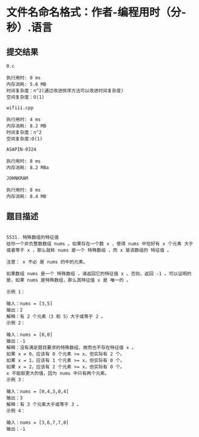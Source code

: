 # 文件名命名格式：作者-编程用时（分-秒）.语言

## 提交结果

`0.c`

    执行用时: 0 ms
    内存消耗: 5.6 MB
    时间复杂度：n^2(通过改进排序方法可以改进时间复杂度)
    空间复杂度：O(1)

`wifiii.cpp`

    执行用时: 4 ms
    内存消耗: 8.2 MB
    时间复杂度：n^2
    空间复杂度:O(1)

`ASAPIN-0324`

    执行用时: 8 ms
    内存消耗: 8.2 MBa

`JOHNKRAM`

    执行用时: 8 ms
    内存消耗: 8.4 MB

## 题目描述

```

5531. 特殊数组的特征值
给你一个非负整数数组 nums 。如果存在一个数 x ，使得 nums 中恰好有 x 个元素 大于或者等于 x ，那么就称 nums 是一个 特殊数组 ，而 x 是该数组的 特征值 。

注意： x 不必 是 nums 的中的元素。

如果数组 nums 是一个 特殊数组 ，请返回它的特征值 x 。否则，返回 -1 。可以证明的是，如果 nums 是特殊数组，那么其特征值 x 是 唯一的 。

示例 1：

输入：nums = [3,5]
输出：2
解释：有 2 个元素（3 和 5）大于或等于 2 。
示例 2：

输入：nums = [0,0]
输出：-1
解释：没有满足题目要求的特殊数组，故而也不存在特征值 x 。
如果 x = 0，应该有 0 个元素 >= x，但实际有 2 个。
如果 x = 1，应该有 1 个元素 >= x，但实际有 0 个。
如果 x = 2，应该有 2 个元素 >= x，但实际有 0 个。
x 不能取更大的值，因为 nums 中只有两个元素。
示例 3：

输入：nums = [0,4,3,0,4]
输出：3
解释：有 3 个元素大于或等于 3 。
示例 4：

输入：nums = [3,6,7,7,0]
输出：-1
```

